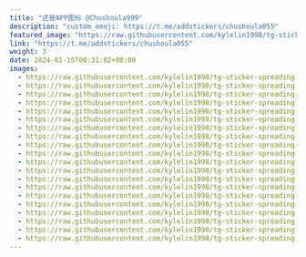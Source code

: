 ```yaml
---
title: "还是APP图标 @Chushoula999"
description: "custom_emoji: https://t.me/addstickers/chushoula055"
featured_image: "https://raw.githubusercontent.com/kylelin1998/tg-sticker-spreading-worldwide-images/main/img/24afe046-2342-4082-889c-90eb4012a4b7.jpg"
link: "https://t.me/addstickers/chushoula055"
weight: 3
date: 2024-01-15T00:31:02+08:00
images:
  - https://raw.githubusercontent.com/kylelin1998/tg-sticker-spreading-worldwide-images/main/img/24afe046-2342-4082-889c-90eb4012a4b7.jpg
  - https://raw.githubusercontent.com/kylelin1998/tg-sticker-spreading-worldwide-images/main/img/09e69ec0-7b8c-40d9-9516-2ce77041f2b4.jpg
  - https://raw.githubusercontent.com/kylelin1998/tg-sticker-spreading-worldwide-images/main/img/952a6861-911e-4065-a944-746b23cc5501.jpg
  - https://raw.githubusercontent.com/kylelin1998/tg-sticker-spreading-worldwide-images/main/img/979bf909-11b2-4f1f-aefb-beb267bfaee9.jpg
  - https://raw.githubusercontent.com/kylelin1998/tg-sticker-spreading-worldwide-images/main/img/7b70991a-5790-46dc-9659-b133c3e937f9.jpg
  - https://raw.githubusercontent.com/kylelin1998/tg-sticker-spreading-worldwide-images/main/img/89b9592b-78ee-4a90-950a-d0152a7a9a26.jpg
  - https://raw.githubusercontent.com/kylelin1998/tg-sticker-spreading-worldwide-images/main/img/55c3864c-889f-45c4-a8d4-cac518a23561.jpg
  - https://raw.githubusercontent.com/kylelin1998/tg-sticker-spreading-worldwide-images/main/img/f82a0fd3-d4b8-42f0-90de-a7d4de48166b.jpg
  - https://raw.githubusercontent.com/kylelin1998/tg-sticker-spreading-worldwide-images/main/img/31e4c593-1782-4f4b-87ed-962875292f3c.jpg
  - https://raw.githubusercontent.com/kylelin1998/tg-sticker-spreading-worldwide-images/main/img/ad439b7d-6819-45ed-b929-70780f357d2f.jpg
  - https://raw.githubusercontent.com/kylelin1998/tg-sticker-spreading-worldwide-images/main/img/df9c8820-e9bf-429f-ab71-e5b7f2dc6c6c.jpg
  - https://raw.githubusercontent.com/kylelin1998/tg-sticker-spreading-worldwide-images/main/img/d15044c2-5709-4110-9e22-81995d360259.jpg
  - https://raw.githubusercontent.com/kylelin1998/tg-sticker-spreading-worldwide-images/main/img/4c38a480-80fe-437f-9867-409b6819a286.jpg
  - https://raw.githubusercontent.com/kylelin1998/tg-sticker-spreading-worldwide-images/main/img/a44c40fb-8335-46ff-89f9-4f1ecd0898c5.jpg
  - https://raw.githubusercontent.com/kylelin1998/tg-sticker-spreading-worldwide-images/main/img/5d0e6ae9-e927-416a-994f-33f03e83596a.jpg
  - https://raw.githubusercontent.com/kylelin1998/tg-sticker-spreading-worldwide-images/main/img/c1cd082a-a753-4d0b-a948-33a759539317.jpg
  - https://raw.githubusercontent.com/kylelin1998/tg-sticker-spreading-worldwide-images/main/img/dfaf4d3f-e2e8-4ee3-9e04-6e286dad991c.jpg
  - https://raw.githubusercontent.com/kylelin1998/tg-sticker-spreading-worldwide-images/main/img/dacfa20f-aa7f-421e-b29d-b5b47a4d18b6.jpg
  - https://raw.githubusercontent.com/kylelin1998/tg-sticker-spreading-worldwide-images/main/img/7a3a94cf-14ba-4961-9b66-dd3a215eac1d.jpg
  - https://raw.githubusercontent.com/kylelin1998/tg-sticker-spreading-worldwide-images/main/img/1d4736b2-b82a-4893-86fc-497c8abf1699.jpg
---
```

